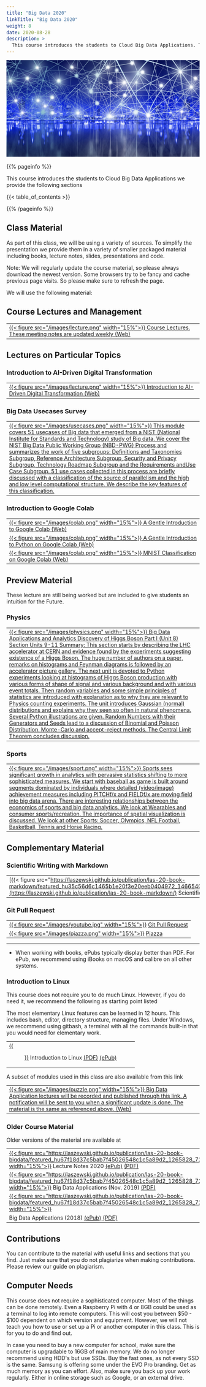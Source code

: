 ```yaml
---
title: "Big Data 2020"
linkTitle: "Big Data 2020" 
weight: 8
date: 2020-08-28
description: >
  This course introduces the students to Cloud Big Data Applications. The notes are prepared for the course taught in 2020.
---
```


![This is an image](/images/network-4774766_1920.jpg)

{{% pageinfo %}}

This course introduces the students to Cloud Big Data
Applications we provide the following sections

{{< table_of_contents >}}

{{% /pageinfo %}}

## Class Material 

As part of this class, we will be using a variety of sources. To
simplify the presentation we provide them in a variety of smaller
packaged material including books, lecture notes, slides, presentations
and code.

Note: We will regularly update the course material, so please
always download the newest version. Some browsers try to
be fancy and cache previous page visits. So please make sure to
refresh the page.

We will use the following material:

<!--
|  [{{< figure src="/images/greendoor.png" width="15%">}} Introduction (Web)](/modules/bigdataapplications/2020/introduction)|
-->


## Course Lectures and Management

|     |
| --- |
|  [{{< figure src="/images/lecture.png" width="15%">}} Course Lectures. These meeting notes are updated weekly (Web)](/modules/bigdataapplications/2020/course_lectures)|

## Lectures on Particular Topics

### Introduction to AI-Driven Digital Transformation

|     |
| --- |
|[{{< figure src="/images/lecture.png" width="15%">}} Introduction to AI-Driven Digital Transformation (Web)](/modules/bigdataapplications/2020/introduction)|


### Big Data Usecases Survey

|     |
| --- |
|  [{{< figure src="/images/usecases.png" width="15%">}} This module covers 51 usecases of Big data that emerged from a NIST (National Institute for Standards and Technology) study of Big data. We cover the NIST Big Data Public Working Group (NBD-PWG) Process and summarizes the work of five subgroups: Definitions and Taxonomies Subgroup, Reference Architecture Subgroup, Security and Privacy Subgroup, Technology Roadmap Subgroup and the Requirements andUse Case Subgroup. 51 use cases collected in this process are briefly discussed with a classification of the source of parallelism and the high and low level computational structure. We describe the key features of this classification.](/modules/bigdataapplications/2020/usecases)|

### Introduction to Google Colab

|     |
| --- |
|  [{{< figure src="/images/colab.png" width="15%">}} A Gentle Introduction to Google Colab (Web)](/modules/python/google-colab/python-google-colab) |
|  [{{< figure src="/images/colab.png" width="15%">}} A Gentle Introduction to Python on Google Colab (Web)](/modules/bigdataapplications/2020/python_initial) |
|  [{{< figure src="/images/colab.png" width="15%">}} MNIST Classification on Google Colab (Web)](/modules/bigdataapplications/2020/google_colab_exercise) |

## Preview Material

These lecture are still being worked but are included to give students  an intuition for the Future.

### Physics

|     |
| --- |
|  [{{< figure src="/images/physics.png" width="15%">}} Big Data Applications and Analytics Discovery of Higgs Boson Part I (Unit 8) Section Units 9-11 Summary: This section starts by describing the LHC accelerator at CERN and evidence found by the experiments suggesting existence of a Higgs Boson. The huge number of authors on a paper, remarks on histograms and Feynman diagrams is followed by an accelerator picture gallery. The next unit is devoted to Python experiments looking at histograms of Higgs Boson production with various forms of shape of signal and various background and with various event totals. Then random variables and some simple principles of statistics are introduced with explanation as to why they are relevant to Physics counting experiments. The unit introduces Gaussian (normal) distributions and explains why they seen so often in natural phenomena. Several Python illustrations are given. Random Numbers with their Generators and Seeds lead to a discussion of Binomial and Poisson Distribution. Monte-Carlo and accept-reject methods. The Central Limit Theorem concludes discussion.](/modules/bigdataapplications/2020/physics)|

### Sports

|     |
| --- |
|  [{{< figure src="/images/sport.png" width="15%">}} Sports sees significant growth in analytics with pervasive statistics shifting to more sophisticated measures. We start with baseball as game is built around segments dominated by individuals where detailed (video/image) achievement measures including PITCHf/x and FIELDf/x are moving field into big data arena. There are interesting relationships between the economics of sports and big data analytics. We look at Wearables and consumer sports/recreation. The importance of spatial visualization is discussed. We look at other Sports: Soccer, Olympics, NFL Football, Basketball, Tennis and Horse Racing.](/modules/bigdataapplications/2020/sports)|


## Complementary Material

### Scientific Writing with Markdown
|     |
| --- |
|  [{{< figure src="https://laszewski.github.io/publication/las-20-book-markdown/featured_hu35c56d6c1465b1e20f3e20eeb0404972_1466540_720x0_resize_lanczos_2.png"width="15%">}}](https://laszewski.github.io/publication/las-20-book-markdown/) Scientific Writing with Markdown [(ePub)](https://cloudmesh-community.github.io/pub/vonLaszewski-writing.epub) [(PDF)](https://cloudmesh-community.github.io/pub/vonLaszewski-writing.pdf) |


### Git Pull Request

|     |
| --- |
|  [{{< figure src="/images/youtube.jpg" width="15%">}}](https://laszewski.github.io/publication/las-20-book-markdown/) [Git Pull Request](/modules/git-pull-request/) |
|  [{{< figure src="/images/piazza.png" width="15%">}}](https://piazza.com/class/kedccsbsthm5sc) [Piazza](https://piazza.com/class/kedccsbsthm5sc) |

---


* When working with books, ePubs typically display better than PDF.  For ePub, we recommend using iBooks on macOS and calibre on all
  other systems.


### Introduction to Linux

This course does not require you to do much Linux. However, if you do
need it, we recommend the following as starting point listed 

The most
elementary Linux features can be learned in 12 hours. This includes
bash, editor, directory structure, managing files. Under Windows, we
recommend using gitbash, a terminal with all the
commands built-in that you would need for elementary work.

|     |
| --- |
| [{{<figure  width="15%" src="https://laszewski.github.io/publication/las-20-book-linux/featured_hu9c80192b9ef636ff9a0c7a277fb84741_1248027_720x0_resize_lanczos_2.png">}}](https://laszewski.github.io/publication/las-20-book-linux/) Introduction to Linux [(PDF)](https://cloudmesh-community.github.io/pub//vonLaszewski-linux.pdf) [(ePub)](https://cloudmesh-community.github.io/pub//vonLaszewski-linux.epub) |

A subset of modules used in this class are also available from this link

|     |
| --- |
|  [{{< figure src="/images/puzzle.png" width="15%">}} Big Data Application lectures will be recorded and published through this link. A notification will be sent to you when a significant update is done. The material is the same as referenced above. (Web)](/modules/bigdataapplications/2020)|

### Older Course Material

Older versions of the material are available at

|     |
| --- |
| [{{< figure src="https://laszewski.github.io/publication/las-20-book-bigdata/featured_hu67f18d37c5bab7f45026548c1c5a89d2_1265828_720x0_resize_lanczos_2.png" width="15%">}}](https://cloudmesh-community.github.io/pub//vonLaszewski-e534.epub)  Lecture Notes 2020 [(ePub)](https://cloudmesh-community.github.io/pub/vonLaszewski-e534.epub) [(PDF)](https://cloudmesh-community.github.io/pub/vonLaszewski-e534.pdf)|
| [{{< figure src="https://laszewski.github.io/publication/las-20-book-bigdata/featured_hu67f18d37c5bab7f45026548c1c5a89d2_1265828_720x0_resize_lanczos_2.png" width="15%">}}](http://dsc.soic.indiana.edu/publications/E534-BigDataSystems-DeepLearning.pdf)  Big Data Applications (Nov. 2019) [(PDF)](http://dsc.soic.indiana.edu/publications/E534-BigDataSystems-DeepLearning.pdf) |
| [{{< figure src="https://laszewski.github.io/publication/las-20-book-bigdata/featured_hu67f18d37c5bab7f45026548c1c5a89d2_1265828_720x0_resize_lanczos_2.png" width="15%">}}](https://laszewski.github.io/publication/las-20-book-bigdata/)
| Big Data Applications (2018) [(ePub)](https://cloudmesh-community.github.io/pub//vonLaszewski-big-data-applications.epub) [(PDF)](https://cloudmesh-community.github.io/pub//vonLaszewski-big-data-applications.pdf) |


## Contributions

You can contribute to the material with useful links and sections that
you find. Just make sure that you do not plagiarize when making
contributions. Please review our guide on plagiarism.

## Computer Needs

This course does not require a sophisticated computer. Most of the
things can be done remotely. Even a Raspberry Pi with 4 or 8GB could
be used as a terminal to log into remote computers. This will cost you
between $50 - $100 dependent on which version and equipment. However,
we will not teach you how to use or set up a Pi or another
computer in this class. This is for you to do and find out.

In case you need to buy a new computer for school, make sure the
computer is upgradable to 16GB of main memory. We do no longer
recommend using HDD's but use SSDs. Buy the fast ones, as not every
SSD is the same. Samsung is offering some under the EVO Pro
branding. Get as much memory as you can effort. Also, make sure
you back up your work regularly. Either in online storage such as
Google, or an external drive.
